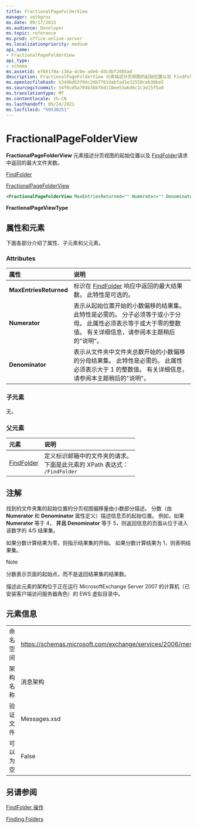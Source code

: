 ```yaml
---
title: FractionalPageFolderView
manager: sethgros
ms.date: 09/17/2015
ms.audience: Developer
ms.topic: reference
ms.prod: office-online-server
ms.localizationpriority: medium
api_name:
- FractionalPageFolderView
api_type:
- schema
ms.assetid: ef681f8a-136a-4c0e-ade6-ddcdbf2d85ad
description: FractionalPageFolderView 元素描述分页视图的起始位置以及 FindFolder 请求中返回的最大文件夹数。
ms.openlocfilehash: b3d4bd63f94c2db7761dabfad1e32558ceb30be5
ms.sourcegitcommit: 54f6cd5a704b36b76d110ee53a6d6c1c3e15f5a9
ms.translationtype: MT
ms.contentlocale: zh-CN
ms.lasthandoff: 09/24/2021
ms.locfileid: "59530251"
---
```

# <a name="fractionalpagefolderview"></a>FractionalPageFolderView

**FractionalPageFolderView** 元素描述分页视图的起始位置以及 [FindFolder](findfolder.md)请求中返回的最大文件夹数。 
  
[FindFolder](findfolder.md)
  
[FractionalPageFolderView](fractionalpagefolderview.md)
  
```xml
<FractionalPageFolderView MaxEntriesReturned="" Numerator="" Denominator=""/>
```

 **FractionalPageViewType**
## <a name="attributes-and-elements"></a>属性和元素

下面各部分介绍了属性、子元素和父元素。
  
### <a name="attributes"></a>Attributes

|**属性**|**说明**|
|:-----|:-----|
|**MaxEntriesReturned** <br/> |标识在 [FindFolder](findfolder.md) 响应中返回的最大结果数。 此特性是可选的。  <br/> |
|**Numerator** <br/> |表示从起始位置开始的小数偏移的结果集。 此特性是必需的。 分子必须等于或小于分母。 此属性必须表示等于或大于零的整数值。 有关详细信息，请参阅本主题稍后的"说明"。  <br/> |
|**Denominator** <br/> |表示从文件夹中文件夹总数开始的小数偏移的分母结果集。 此特性是必需的。 此属性必须表示大于 1 的整数值。 有关详细信息，请参阅本主题稍后的"说明"。  <br/> |
   
### <a name="child-elements"></a>子元素

无。
  
### <a name="parent-elements"></a>父元素

|**元素**|**说明**|
|:-----|:-----|
|[FindFolder](findfolder.md) <br/> |定义标识邮箱中的文件夹的请求。  <br/> 下面是此元素的 XPath 表达式：   <br/>  `/FindFolder` <br/> |
   
## <a name="remarks"></a>注解

找到的文件夹集的起始位置的分页视图偏移量由小数部分描述。 分数（由 **Numerator** 和 **Denominator** 属性定义）描述信息页的起始位置。 例如，如果 **Numerator** 等于 4， **并且 Denominator** 等于 5，则返回信息的页面从位于进入该数字的 4/5 结果集。 
  
如果分数计算结果为零，则指示结果集的开始。 如果分数计算结果为 1，则表明结果集。
  
> [!NOTE]
> 分数表示页面的起始点，而不是返回结果集的结果数。 
  
描述此元素的架构位于正在运行 MicrosoftExchange Server 2007 的计算机（已安装客户端访问服务器角色）的 EWS 虚拟目录中。
  
## <a name="element-information"></a>元素信息

|||
|:-----|:-----|
|命名空间  <br/> |https://schemas.microsoft.com/exchange/services/2006/messages  <br/> |
|架构名称  <br/> |消息架构  <br/> |
|验证文件  <br/> |Messages.xsd  <br/> |
|可以为空  <br/> |False  <br/> |
   
## <a name="see-also"></a>另请参阅



[FindFolder 操作](findfolder-operation.md)


[Finding Folders](https://msdn.microsoft.com/library/9124d868-017a-43f0-b915-5c0082cacec9%28Office.15%29.aspx)

